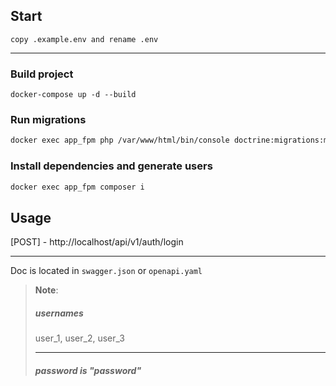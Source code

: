 ## Start
```copy .example.env and rename .env```
***
### Build project
```docker-compose up -d --build```

### Run migrations

```bash 
docker exec app_fpm php /var/www/html/bin/console doctrine:migrations:migrate
```
### Install dependencies and generate users

```bash 
docker exec app_fpm composer i 
```

[//]: # (## Generate user)

[//]: # (```bash)

[//]: # (composer run-script generate-user )

[//]: # (``` )
 
## Usage

[POST] - http://localhost/api/v1/auth/login 

***
Doc is located in ``swagger.json`` or ``openapi.yaml``

> **Note**:
> ##### usernames 
> user_1, user_2, user_3
> ***
> ##### password is "password"
 

 

 
